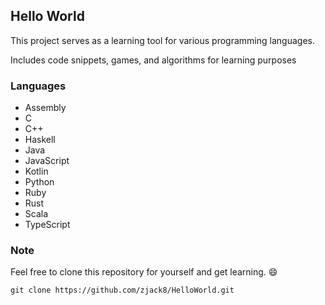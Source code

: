 ## Hello World

This project serves as a learning tool for various programming languages.

Includes code snippets, games, and algorithms for learning purposes

### Languages
- Assembly
- C
- C++
- Haskell
- Java
- JavaScript
- Kotlin
- Python
- Ruby
- Rust
- Scala
- TypeScript

### Note
Feel free to clone this repository for yourself and get learning. :smile:

````
git clone https://github.com/zjack8/HelloWorld.git 
````